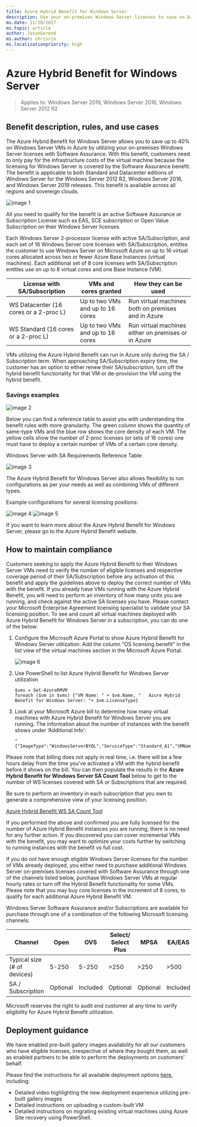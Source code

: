 ```yaml
---
title: Azure Hybrid Benefit for Windows Server
description: Use your on-premises Windows Server licenses to save on Azure VMs
ms.date: 11/10/2017
ms.topic: article
author: JasonGerend
ms.author: chrisrin
ms.localizationpriority: high
---
```


# Azure Hybrid Benefit for Windows Server

> Applies to: Windows Server 2019, Windows Server 2016, Windows Server 2012 R2

## Benefit description, rules, and use cases

The Azure Hybrid Benefit for Windows Server allows you to save up to 40% on Windows Server VMs in Azure by utilizing your on-premises Windows Server licenses with Software Assurance.  With this benefit, customers need to only pay for the infrastructure costs of the virtual machine because the licensing for Windows Server is covered by the Software Assurance benefit.  The benefit is applicable to both Standard and Datacenter editions of Windows Server for the Windows Server 2012 R2, Windows Server 2016, and Windows Server 2019 releases. This benefit is available across all regions and sovereign clouds.

![image 1](media/ahb01.png)

All you need to qualify for the benefit is an active Software Assurance or Subscription License such as EAS, SCE subscription or Open Value Subscription on their Windows Server licenses.

Each Windows Server 2-processor license with active SA/Subscription, and each set of 16 Windows Server core licenses with SA/Subscription, entitles the customer to use Windows Server on Microsoft Azure on up to 16 virtual cores allocated across two or fewer Azure Base Instances (virtual machines). Each additional set of 8 core licenses with SA/Subscription entitles use on up to 8 virtual cores and one Base Instance (VM).

| License with SA/Subscription            | VMs and cores granted            | How they can be used                                |
|-----------------------------------------|----------------------------------|-----------------------------------------------------|
| WS Datacenter (16 cores or a 2-proc L)  | Up to two VMs and up to 16 cores | Run virtual machines both on premises and in Azure  |
| WS Standard (16 cores or a 2-proc L)    | Up to two VMs and up to 16 cores | Run virtual machines either on premises or in Azure |

VMs utilizing the Azure Hybrid Benefit can run in Azure only during the SA / Subscription term. When approaching SA/Subscription expiry time, the customer has an option to either renew their SA/subscription, turn off the hybrid benefit functionality for that VM or de-provision the VM using the hybrid benefit.

### Savings examples

![image 2](media/ahb02.png)

Below you can find a reference table to assist you with understanding the benefit rules with more granularity.
The green column shows the quantity of same-type VMs and the blue row shows the core density of each VM. The yellow cells show the number of 2-proc licenses (or sets of 16 cores) one must have to deploy a certain number of VMs of a certain core density.

Windows Server with SA Requirements Reference Table:

![image 3](media/ahb03.png)

The Azure Hybrid Benefit for Windows Server also allows flexibility to run configurations as per your needs as well as combining VMs of different types.

Example configurations for several licensing positions:

![image 4](media/ahb04.png)
![image 5](media/ahb05.png)


If you want to learn more about the Azure Hybrid Benefit for Windows Server, please go to the Azure Hybrid Benefit website.

## How to maintain compliance

Customers seeking to apply the Azure Hybrid Benefit to their Windows Server VMs need to verify the number of eligible licenses and respective coverage period of their SA/Subscription before any activation of this benefit and apply the guidelines above to deploy the correct number of VMs with the benefit.
If you already have VMs running with the Azure Hybrid Benefit, you will need to perform an inventory of how many units you are running, and check against the active SA licenses you have.  Please contact your Microsoft Enterprise Agreement licensing specialist to validate your SA licensing position.
To see and count all virtual machines deployed with Azure Hybrid Benefit for Windows Server in a subscription, you can do one of the below:

1. Configure the Microsoft Azure Portal to show Azure Hybrid Benefit for Windows Server utilization.
Add the column “OS licensing benefit” in the list view of the virtual machines section in the Microsoft Azure Portal.

    ![image 6](media/ahb06.png)

2.	Use PowerShell to list Azure Hybrid Benefit for Windows Server utilization

    ```
    $vms = Get-AzureRMVM
    foreach ($vm in $vms) {"VM Name: " + $vm.Name, "   Azure Hybrid Benefit for Windows Server: "+ $vm.LicenseType}
    ```

3.	Look at your Microsoft Azure bill to determine how many virtual machines with Azure Hybrid Benefit for Windows Server you are running. The information about the number of instances with the benefit shows under ‘Additional Info':

    ```
    "{"ImageType":"WindowsServerBYOL","ServiceType":"Standard_A1","VMName":"","UsageType":"ComputeHR"}"
    ```

Please note that billing does not apply in real time, i.e. there will be a few hours delay from the time you've activated a VM with the hybrid benefit before it shows on the bill.
You can then populate the results in the **Azure Hybrid Benefit for Windows Server SA Count Tool** below to get to the number of WS licenses covered with SA or Subscriptions that are required.

Be sure to perform an inventory in each subscription that you own to generate a comprehensive view of your licensing position.

[Azure Hybrid Benefit WS SA Count Tool](https://download.microsoft.com/download/7/1/2/712FEFF0-155C-4ABF-96C0-CE4EC4DB0516/Azure_Hybrid_Benefit_Windows_Server_SA_Count_Tool.xlsx)

If you performed the above and confirmed you are fully licensed for the number of Azure Hybrid Benefit instances you are running, there is no need for any further action. If you discovered you can cover incremental VMs with the benefit, you may want to optimize your costs further by switching to running instances with the benefit vs full cost.

If you do not have enough eligible Windows Server licenses for the number of VMs already deployed, you either need to purchase additional Windows Server on-premises licenses covered with Software Assurance through one of the channels listed below, purchase Windows Server VMs at regular hourly rates or turn off the Hybrid Benefit functionality for some VMs. Please note that you may buy core licenses in the increment of 8 cores, to qualify for each additional Azure Hybrid Benefit VM.

Windows Server Software Assurance and/or Subscriptions are available for purchase through one of a combination of the following Microsoft licensing channels:

| Channel                      | Open     | OVS	     | Select/ Select Plus	| MPSA 	     | EA/EAS   |
|------------------------------|----------|----------|-----------------------|-----------|----------|
| Typical size (# of devices)  | 5-250    | 5-250    | >250                  | >250      | >500     |
| SA / Subscription            | Optional | Included | Optional              | Optional  | Included |

Microsoft reserves the right to audit end customer at any time to verify eligibility for Azure Hybrid Benefit utilization.

## Deployment guidance

We have enabled pre-built gallery images availability for all our customers who have eligible licenses, irrespective of where they bought them, as well as enabled partners to be able to perform the deployments on customers' behalf.

Please find the instructions for all available deployment options [here](https://azure.microsoft.com/pricing/hybrid-use-benefit/), including:
-	Detailed video highlighting the new deployment experience utilizing pre-built gallery images
-	Detailed instructions on uploading a custom-built VM
-	Detailed instructions on migrating existing virtual machines using Azure Site recovery using PowerShell.
